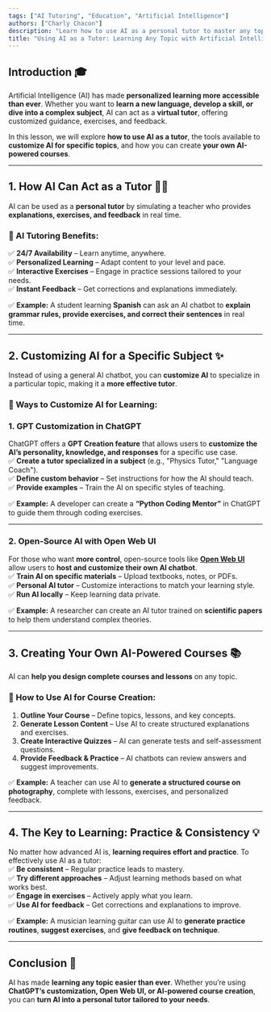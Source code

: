 ```yaml
---
tags: ["AI Tutoring", "Education", "Artificial Intelligence"]
authors: ["Charly Chacon"]
description: "Learn how to use AI as a personal tutor to master any topic, customize AI models to act as specialized teachers, and create your own courses with AI-powered tools."
title: "Using AI as a Tutor: Learning Any Topic with Artificial Intelligence"
---
```


## Introduction 🎓

Artificial Intelligence (AI) has made **personalized learning more accessible than ever**. Whether you want to **learn a new language, develop a skill, or dive into a complex subject**, AI can act as a **virtual tutor**, offering customized guidance, exercises, and feedback.

In this lesson, we will explore **how to use AI as a tutor**, the tools available to **customize AI for specific topics**, and how you can create **your own AI-powered courses**.

---

## 1. How AI Can Act as a Tutor 🧑‍🏫

AI can be used as a **personal tutor** by simulating a teacher who provides **explanations, exercises, and feedback** in real time.

### 🔹 AI Tutoring Benefits:

✅ **24/7 Availability** – Learn anytime, anywhere.  
✅ **Personalized Learning** – Adapt content to your level and pace.  
✅ **Interactive Exercises** – Engage in practice sessions tailored to your needs.  
✅ **Instant Feedback** – Get corrections and explanations immediately.

✅ **Example:** A student learning **Spanish** can ask an AI chatbot to **explain grammar rules, provide exercises, and correct their sentences** in real time.

---

## 2. Customizing AI for a Specific Subject ✨

Instead of using a general AI chatbot, you can **customize AI** to specialize in a particular topic, making it a **more effective tutor**.

### 🔹 Ways to Customize AI for Learning:

### **1. GPT Customization in ChatGPT**

ChatGPT offers a **GPT Creation feature** that allows users to **customize the AI’s personality, knowledge, and responses** for a specific use case.  
✅ **Create a tutor specialized in a subject** (e.g., "Physics Tutor," "Language Coach").  
✅ **Define custom behavior** – Set instructions for how the AI should teach.  
✅ **Provide examples** – Train the AI on specific styles of teaching.

✅ **Example:** A developer can create a **“Python Coding Mentor”** in ChatGPT to guide them through coding exercises.

---

### **2. Open-Source AI with Open Web UI**

For those who want **more control**, open-source tools like **[Open Web UI](https://github.com/open-webui/open-webui)** allow users to **host and customize their own AI chatbot**.  
✅ **Train AI on specific materials** – Upload textbooks, notes, or PDFs.  
✅ **Personal AI tutor** – Customize interactions to match your learning style.  
✅ **Run AI locally** – Keep learning data private.

✅ **Example:** A researcher can create an AI tutor trained on **scientific papers** to help them understand complex theories.

---

## 3. Creating Your Own AI-Powered Courses 📚

AI can **help you design complete courses and lessons** on any topic.

### 🔹 How to Use AI for Course Creation:

1. **Outline Your Course** – Define topics, lessons, and key concepts.
2. **Generate Lesson Content** – Use AI to create structured explanations and exercises.
3. **Create Interactive Quizzes** – AI can generate tests and self-assessment questions.
4. **Provide Feedback & Practice** – AI chatbots can review answers and suggest improvements.

✅ **Example:** A teacher can use AI to **generate a structured course on photography**, complete with lessons, exercises, and personalized feedback.

---

## 4. The Key to Learning: Practice & Consistency 💡

No matter how advanced AI is, **learning requires effort and practice**. To effectively use AI as a tutor:  
✅ **Be consistent** – Regular practice leads to mastery.  
✅ **Try different approaches** – Adjust learning methods based on what works best.  
✅ **Engage in exercises** – Actively apply what you learn.  
✅ **Use AI for feedback** – Get corrections and explanations to improve.

✅ **Example:** A musician learning guitar can use AI to **generate practice routines**, **suggest exercises**, and **give feedback on technique**.

---

## Conclusion 🚀

AI has made **learning any topic easier than ever**. Whether you’re using **ChatGPT’s customization, Open Web UI, or AI-powered course creation**, you can **turn AI into a personal tutor tailored to your needs**.
